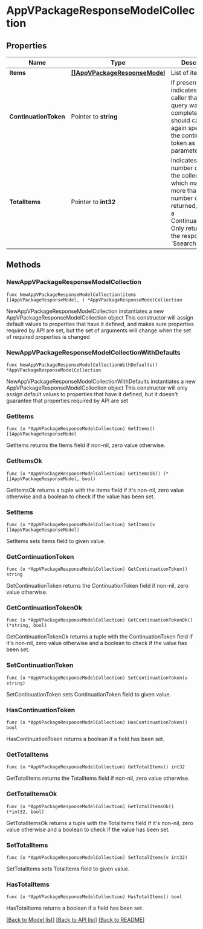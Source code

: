 # AppVPackageResponseModelCollection

## Properties

Name | Type | Description | Notes
------------ | ------------- | ------------- | -------------
**Items** | [**[]AppVPackageResponseModel**](AppVPackageResponseModel.md) | List of items. | 
**ContinuationToken** | Pointer to **string** | If present, indicates to the caller that the query was not complete, and they should call the API again specifying the continuation token as a query parameter. | [optional] 
**TotalItems** | Pointer to **int32** | Indicates the total number of items in the collection, which may be more than the number of Items returned, if there is a ContinuationToken.  Only returned in the response to &#x60;$search&#x60; APIs. | [optional] 

## Methods

### NewAppVPackageResponseModelCollection

`func NewAppVPackageResponseModelCollection(items []AppVPackageResponseModel, ) *AppVPackageResponseModelCollection`

NewAppVPackageResponseModelCollection instantiates a new AppVPackageResponseModelCollection object
This constructor will assign default values to properties that have it defined,
and makes sure properties required by API are set, but the set of arguments
will change when the set of required properties is changed

### NewAppVPackageResponseModelCollectionWithDefaults

`func NewAppVPackageResponseModelCollectionWithDefaults() *AppVPackageResponseModelCollection`

NewAppVPackageResponseModelCollectionWithDefaults instantiates a new AppVPackageResponseModelCollection object
This constructor will only assign default values to properties that have it defined,
but it doesn't guarantee that properties required by API are set

### GetItems

`func (o *AppVPackageResponseModelCollection) GetItems() []AppVPackageResponseModel`

GetItems returns the Items field if non-nil, zero value otherwise.

### GetItemsOk

`func (o *AppVPackageResponseModelCollection) GetItemsOk() (*[]AppVPackageResponseModel, bool)`

GetItemsOk returns a tuple with the Items field if it's non-nil, zero value otherwise
and a boolean to check if the value has been set.

### SetItems

`func (o *AppVPackageResponseModelCollection) SetItems(v []AppVPackageResponseModel)`

SetItems sets Items field to given value.


### GetContinuationToken

`func (o *AppVPackageResponseModelCollection) GetContinuationToken() string`

GetContinuationToken returns the ContinuationToken field if non-nil, zero value otherwise.

### GetContinuationTokenOk

`func (o *AppVPackageResponseModelCollection) GetContinuationTokenOk() (*string, bool)`

GetContinuationTokenOk returns a tuple with the ContinuationToken field if it's non-nil, zero value otherwise
and a boolean to check if the value has been set.

### SetContinuationToken

`func (o *AppVPackageResponseModelCollection) SetContinuationToken(v string)`

SetContinuationToken sets ContinuationToken field to given value.

### HasContinuationToken

`func (o *AppVPackageResponseModelCollection) HasContinuationToken() bool`

HasContinuationToken returns a boolean if a field has been set.

### GetTotalItems

`func (o *AppVPackageResponseModelCollection) GetTotalItems() int32`

GetTotalItems returns the TotalItems field if non-nil, zero value otherwise.

### GetTotalItemsOk

`func (o *AppVPackageResponseModelCollection) GetTotalItemsOk() (*int32, bool)`

GetTotalItemsOk returns a tuple with the TotalItems field if it's non-nil, zero value otherwise
and a boolean to check if the value has been set.

### SetTotalItems

`func (o *AppVPackageResponseModelCollection) SetTotalItems(v int32)`

SetTotalItems sets TotalItems field to given value.

### HasTotalItems

`func (o *AppVPackageResponseModelCollection) HasTotalItems() bool`

HasTotalItems returns a boolean if a field has been set.


[[Back to Model list]](../README.md#documentation-for-models) [[Back to API list]](../README.md#documentation-for-api-endpoints) [[Back to README]](../README.md)


